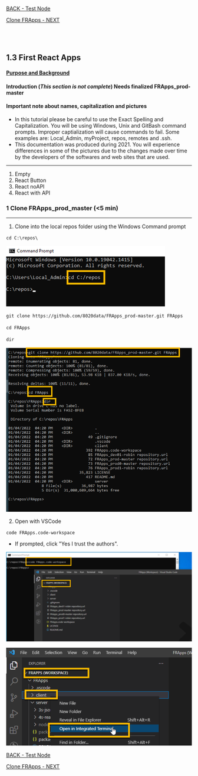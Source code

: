 
<!-- ------------------------------------------------------------------------- -->

<div class="page-back">

[BACK - Test Node](/Setup/fr0102_Test-Node.md)
</div><div class="page-next">

[Clone FRApps - NEXT](/Setup/fr0103_Clone-FRApps.md)
</div><div style="margin-top:35px">&nbsp;</div>
 
<!-- ------------------------------------------------------------------------- -->

## 1.3 First React Apps 
#### [Purpose and Background](../Setup/purposes/pfr0102_First-React-Apps.md)

#### Introduction  (*This section is not complete*) Needs finalized FRApps_prod-master


#### Important note about names, capitalization and pictures
- In this tutorial please be careful to use the Exact Spelling and Capitalization. You will be using Windows, Unix and GitBash command prompts. Improper captialization will cause commands to fail. Some examples are: Local_Admin, myProject, repos, remotes and .ssh.
- This documentation was produced during 2021. You will experience differences in some of the pictures due to the changes made over time by the developers of the softwares and web sites that are used.


----

1. Empty
2. React Button
3. React noAPI
4. React with API

### 1 Clone FRApps_prod_master (<5 min)
----
1. Clone into the local repos folder using the Windows Command prompt

```
cd C:\repos\
```
 
![FRApps-Clone-01](images/fr0103-FRApps-Clone-01.png "FRApps-Clone-01")

 
```
git clone https://github.com/8020data/FRApps_prod-master.git FRApps

cd FRApps

dir
```

![FRApps-Clone-02](images/fr0103-FRApps-Clone-02.png "FRApps-Clone-02")

2. Open with VSCode

```
code FRApps.code-workspace
```

- If prompted, click "Yes I trust the authors".

![FRApps-Clone-03](images/fr0103-FRApps-Clone-03.png "FRApps-Clone-03")
 
![FRApps-Clone-04](images/fr0103-FRApps-Clone-04.png "FRApps-Clone-04")



<!-- ------------------------------------------------------------------------- -->

<div class="page-back">

[BACK - Test Node](/Setup/fr0102_Test-Node.md)
</div><div class="page-next">

[Clone FRApps - NEXT](/Setup/fr0103_Clone-FRApps.md)
</div>
<!-- ------------------------------------------------------------------------- -->
